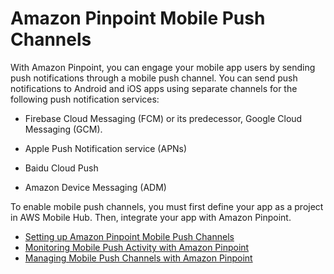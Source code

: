 # Amazon Pinpoint Mobile Push Channels<a name="channels-mobile"></a>

With Amazon Pinpoint, you can engage your mobile app users by sending push notifications through a mobile push channel\. You can send push notifications to Android and iOS apps using separate channels for the following push notification services:

+ Firebase Cloud Messaging \(FCM\) or its predecessor, Google Cloud Messaging \(GCM\)\.

+ Apple Push Notification service \(APNs\)

+ Baidu Cloud Push

+ Amazon Device Messaging \(ADM\)

To enable mobile push channels, you must first define your app as a project in AWS Mobile Hub\. Then, integrate your app with Amazon Pinpoint\.


+ [Setting up Amazon Pinpoint Mobile Push Channels](channels-mobile-setup.md)
+ [Monitoring Mobile Push Activity with Amazon Pinpoint](channels-mobile-monitor.md)
+ [Managing Mobile Push Channels with Amazon Pinpoint](channels-mobile-manage.md)